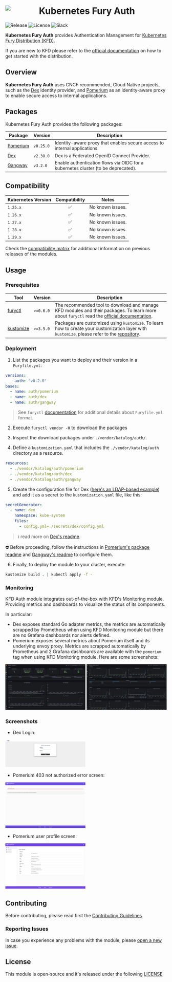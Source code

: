 <!-- markdownlint-disable MD033 -->
<h1>
    <img src="https://github.com/sighupio/fury-distribution/blob/main/docs/assets/fury-epta-white.png?raw=true" align="left" width="90" style="margin-right: 15px"/>
    Kubernetes Fury Auth
</h1>
<!-- markdownlint-enable MD033 -->

![Release](https://img.shields.io/badge/Latest%20Release-v0.2.0-blue)
![License](https://img.shields.io/github/license/sighupio/fury-kubernetes-auth?label=License)
![Slack](https://img.shields.io/badge/slack-@kubernetes/fury-yellow.svg?logo=slack&label=Slack)

<!-- <KFD-DOCS> -->
**Kubernetes Fury Auth** provides Authentication Management for [Kubernetes Fury Distribution (KFD)][kfd-repo].

If you are new to KFD please refer to the [official documentation][kfd-docs] on how to get started with the distribution.

## Overview

**Kubernetes Fury Auth** uses CNCF recommended, Cloud Native projects, such as the [Dex][dex-repo] identity provider, and [Pomerium][pomerium-repo] as an identity-aware proxy to enable secure access to internal applications.

## Packages

Kubernetes Fury Auth provides the following packages:

| Package                      | Version   | Description                                                                       |
| ---------------------------- | --------- | --------------------------------------------------------------------------------- |
| [Pomerium](katalog/pomerium) | `v0.25.0` | Identity-aware proxy that enables secure access to internal applications.         |
| [Dex](katalog/dex)           | `v2.38.0` | Dex is a Federated OpenID Connect Provider.                                       |
| [Gangway](katalog/gangway)   | `v3.2.0`  | Enable authentication flows via OIDC for a kubernetes cluster (to be deprecated). |

## Compatibility

| Kubernetes Version |   Compatibility    | Notes            |
| ------------------ | :----------------: | ---------------- |
| `1.25.x`           | :white_check_mark: | No known issues. |
| `1.26.x`           | :white_check_mark: | No known issues. |
| `1.27.x`           | :white_check_mark: | No known issues. |
| `1.28.x`           | :white_check_mark: | No known issues. |
| `1.29.x`           | :white_check_mark: | No known issues. |

Check the [compatibility matrix][compatibility-matrix] for additional information on previous releases of the modules.

## Usage

### Prerequisites

| Tool                        | Version   | Description                                                                                                                                                    |
| --------------------------- | --------- | -------------------------------------------------------------------------------------------------------------------------------------------------------------- |
| [furyctl][furyctl-repo]     | `>=0.6.0` | The recommended tool to download and manage KFD modules and their packages. To learn more about `furyctl` read the [official documentation][furyctl-repo].     |
| [kustomize][kustomize-repo] | `>=3.5.0` | Packages are customized using `kustomize`. To learn how to create your customization layer with `kustomize`, please refer to the [repository][kustomize-repo]. |

### Deployment

1. List the packages you want to deploy and their version in a `Furyfile.yml`:

```yaml
versions:
    auth: "v0.2.0"
bases:
  - name: auth/pomerium
  - name: auth/dex
  - name: auth/gangway
```

> See `furyctl` [documentation][furyctl-repo] for additional details about `Furyfile.yml` format.

2. Execute `furyctl vendor -H` to download the packages

3. Inspect the download packages under `./vendor/katalog/auth/`.

4. Define a `kustomization.yaml` that includes the `./vendor/katalog/auth` directory as a resource.

```yaml
resources:
  - ./vendor/katalog/auth/pomerium
  - ./vendor/katalog/auth/dex
  - ./vendor/katalog/auth/gangway
```

5. Create the configuration file for Dex ([here's an LDAP-based example](katalog/dex/config.yml)) and add it as a secret to the `kustomization.yaml` file, like this:

```yaml
secretGenerator:
  - name: dex
    namespace: kube-system
    files:
      - config.yml=./secrets/dex/config.yml
```

> ℹ️ read more on [Dex's readme](katalog/dex/README.md).

⛔️ Before proceeding, follow the instructions in [Pomerium's package readme](katalog/pomerium/README.md) and [Gangway's readme](katalog/gangway/README.md) to configure them.

6. Finally, to deploy the module to your cluster, execute:

```bash
kustomize build . | kubectl apply -f -
```

### Monitoring

KFD Auth module integrates out-of-the-box with KFD's Monitoring module. Providing metrics and dashboards to visualize the status of its components.

In particular:

- Dex exposes standard Go adapter metrics, the metrics are automatically scrapped by Prometheus when using KFD Monitoring module but there are no Grafana dashboards nor alerts defined.
- Pomerium exposes several metrics about Pomerium itself and its underlying envoy proxy. Metrics are scrapped automatically by Prometheus and 2 Grafana dashboards are available with the `pomerium` tag when using KFD Monitoring module. Here are some screenshots:

<!-- markdownlint-disable MD033 -->

<a href="docs/images/screenshots/pomerium-dashboard.png"><img src="docs/images/screenshots/pomerium-dashboard.png" width="250"/></a>
<a href="docs/images/screenshots/pomerium-envoy-dashboard.png"><img src="docs/images/screenshots/pomerium-envoy-dashboard.png" width="250"/></a>

<!-- markdownlint-enable MD033 -->

### Screenshots

<!-- markdownlint-disable MD033 -->
- Dex Login:

<a href="docs/images/screenshots/dex.png"><img src="docs/images/screenshots/dex.png" width="250"/></a>

- Pomerium 403 not authorized error screen:

<a href="docs/images/screenshots/pomerium-403.png"><img src="docs/images/screenshots/pomerium-403.png" width="250"/></a>

- Pomerium user profile screen:

<a href="docs/images/screenshots/pomerium-userprofile.png"><img src="docs/images/screenshots/pomerium-userprofile.png" width="250"/></a>

<!-- markdownlint-enable MD033 -->

<!-- Links -->
[furyctl-repo]: https://github.com/sighupio/furyctl
[kfd-repo]: https://github.com/sighupio/fury-distribution
[kustomize-repo]: https://github.com/kubernetes-sigs/kustomize
[kfd-docs]: https://docs.kubernetesfury.com/docs/distribution/
[compatibility-matrix]: https://github.com/sighupio/fury-kubernetes-auth/blob/master/docs/COMPATIBILITY_MATRIX.md
[pomerium-repo]: https://github.com/pomerium/pomerium
[dex-repo]: https://github.com/dexidp/dex
<!-- </KFD-DOCS> -->

<!-- <FOOTER> -->
## Contributing

Before contributing, please read first the [Contributing Guidelines](docs/CONTRIBUTING.md).

### Reporting Issues

In case you experience any problems with the module, please [open a new issue](https://github.com/sighupio/fury-kubernetes-auth/issues/new/choose).

## License

This module is open-source and it's released under the following [LICENSE](LICENSE)
<!-- </FOOTER> -->
